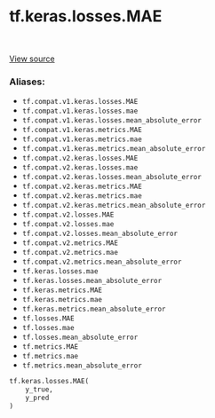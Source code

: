 <div itemscope itemtype="http://developers.google.com/ReferenceObject">
<meta itemprop="name" content="tf.keras.losses.MAE" />
<meta itemprop="path" content="Stable" />
</div>

# tf.keras.losses.MAE

<!-- Insert buttons -->

<table class="tfo-notebook-buttons tfo-api" align="left">
</table>

<a target="_blank" href="/code/stable/tensorflow/python/keras/losses.py">View source</a>



<!-- Start diff -->


### Aliases:

* `tf.compat.v1.keras.losses.MAE`
* `tf.compat.v1.keras.losses.mae`
* `tf.compat.v1.keras.losses.mean_absolute_error`
* `tf.compat.v1.keras.metrics.MAE`
* `tf.compat.v1.keras.metrics.mae`
* `tf.compat.v1.keras.metrics.mean_absolute_error`
* `tf.compat.v2.keras.losses.MAE`
* `tf.compat.v2.keras.losses.mae`
* `tf.compat.v2.keras.losses.mean_absolute_error`
* `tf.compat.v2.keras.metrics.MAE`
* `tf.compat.v2.keras.metrics.mae`
* `tf.compat.v2.keras.metrics.mean_absolute_error`
* `tf.compat.v2.losses.MAE`
* `tf.compat.v2.losses.mae`
* `tf.compat.v2.losses.mean_absolute_error`
* `tf.compat.v2.metrics.MAE`
* `tf.compat.v2.metrics.mae`
* `tf.compat.v2.metrics.mean_absolute_error`
* `tf.keras.losses.mae`
* `tf.keras.losses.mean_absolute_error`
* `tf.keras.metrics.MAE`
* `tf.keras.metrics.mae`
* `tf.keras.metrics.mean_absolute_error`
* `tf.losses.MAE`
* `tf.losses.mae`
* `tf.losses.mean_absolute_error`
* `tf.metrics.MAE`
* `tf.metrics.mae`
* `tf.metrics.mean_absolute_error`


``` python
tf.keras.losses.MAE(
    y_true,
    y_pred
)
```



<!-- Placeholder for "Used in" -->
